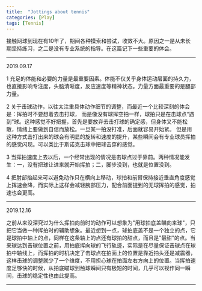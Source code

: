 ```yaml
---
title:  "Jottings about tennis"
categories: [Play]
tags: [Tennis]
---
```


接触网球到现在有10年了，期间各种摸索和尝试，收效不大。原因之一是从未长期坚持练习，之二是没有专业系统的指导。在这篇记下一些重要的体会。

---

2019.09.17

1 充足的体能和必要的力量是最重要因素。体能不仅关乎身体运动层面的持久力，也直接影响专注度，头脑清晰度，反应速度等精神状态。力量方面最重要的是腿部力量。

2 关于击球动作，以往太注重具体动作细节的调整，而最近一个比较深刻的体会是：挥拍时不要想着去击打球， 而是像没有球挥空拍一样，球拍只是在击球点“遇到”球。这种感觉不好把握，首先是要放弃去击打球的确定感，但身体又不能松散，情绪上要做到自信而放松。一旦某一拍没打准，后面就容易开始紧。 但是用这种方式击打出来的球会有明显的旋转和速度的提升，某些瞬间会有专业球员挥拍的感觉闪现。可以类比于斯诺克击球中把球击穿的感觉。

3 当挥拍速度上去以后，一个经常出现的情况是击球点过于靠前。两种情况能发生：一，没有把球让进来就开始挥拍；二，脚步没到，也就是位置没到。

4 把肘部抬起来可以避免动作只在横向上移动，球拍和前臂保持接近垂直角度感觉上挥速会降，而实际上这样会减轻腕部压力，配合前面提到的无球挥拍的感觉，拍速也会更高。

---

2019.12.16

之前从来没深究过为什么挥拍向前时的动作可以想象为"用球拍底盖瞄向来球"，只把它当做一种挥拍时的辅助想象。最近想到一点，球拍底盖不是一个独立的点，它是球拍中轴上的点，同样在这条轴上的点还有球拍的甜点，而且是"最甜"的点。当来球达到击球位置之前，用拍底挥向球的飞行轨迹，实际是在尽量保证击球点在球拍中轴线上，而挥拍的时机决定了击球点在拍面上的位置是靠近拍头还是减震器，这样击球的调整就少了一个维度，不用担心球在拍面左右方向上的位置。当挥拍速度足够快的时候，从拍底瞄球到触球瞬间只有极短的时间，几乎可以视作同一瞬间，击球的稳定性也由此提高。

---
